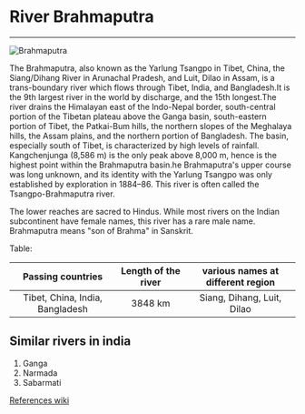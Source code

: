 # River Brahmaputra

***

![Brahmaputra](https://upload.wikimedia.org/wikipedia/commons/thumb/f/f5/Brahmaputra_River_Homeward_bound.jpg/1280px-Brahmaputra_River_Homeward_bound.jpg)

The Brahmaputra, also known as the Yarlung Tsangpo in Tibet, China, the Siang/Dihang River in Arunachal Pradesh, and Luit, Dilao in Assam, is a trans-boundary river which flows through Tibet, India, and Bangladesh.It is the 9th largest river in the world by discharge, and the 15th longest.The river drains the Himalayan east of the Indo-Nepal border, south-central portion of the Tibetan plateau above the Ganga basin, south-eastern portion of Tibet, the Patkai-Bum hills, the northern slopes of the Meghalaya hills, the Assam plains, and the northern portion of Bangladesh. The basin, especially south of Tibet, is characterized by high levels of rainfall. Kangchenjunga (8,586 m) is the only peak above 8,000 m, hence is the highest point within the Brahmaputra basin.he Brahmaputra's upper course was long unknown, and its identity with the Yarlung Tsangpo was only established by exploration in 1884–86. This river is often called the Tsangpo-Brahmaputra river.

The lower reaches are sacred to Hindus. While most rivers on the Indian subcontinent have female names, this river has a rare male name. Brahmaputra means "son of Brahma" in Sanskrit.

Table:

| Passing countries | Length of the river | various names at different region |
|:-------------------:|:-------------------:|:---------------------------------:|
| Tibet, China, India, Bangladesh| 3848 km       | Siang, Dihang, Luit, Dilao |

## Similar rivers in india

1. Ganga
2. Narmada
3. Sabarmati

[References wiki][1]

[1]: https://en.wikipedia.org/wiki/Brahmaputra_River
